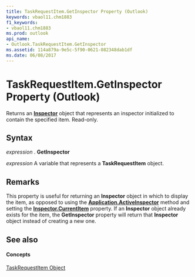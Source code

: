 ```yaml
---
title: TaskRequestItem.GetInspector Property (Outlook)
keywords: vbaol11.chm1883
f1_keywords:
- vbaol11.chm1883
ms.prod: outlook
api_name:
- Outlook.TaskRequestItem.GetInspector
ms.assetid: 114a879a-9e5c-5f90-0621-082348dab1df
ms.date: 06/08/2017
---
```



# TaskRequestItem.GetInspector Property (Outlook)

Returns an  **[Inspector](Outlook.Inspector.md)** object that represents an inspector initialized to contain the specified item. Read-only.


## Syntax

 _expression_ . **GetInspector**

 _expression_ A variable that represents a **TaskRequestItem** object.


## Remarks

This property is useful for returning an  **Inspector** object in which to display the item, as opposed to using the **[Application.ActiveInspector](Outlook.Application.ActiveInspector.md)** method and setting the **[Inspector.CurrentItem](Outlook.Inspector.CurrentItem.md)** property. If an **Inspector** object already exists for the item, the **GetInspector** property will return that **Inspector** object instead of creating a new one.


## See also


#### Concepts


[TaskRequestItem Object](Outlook.TaskRequestItem.md)

